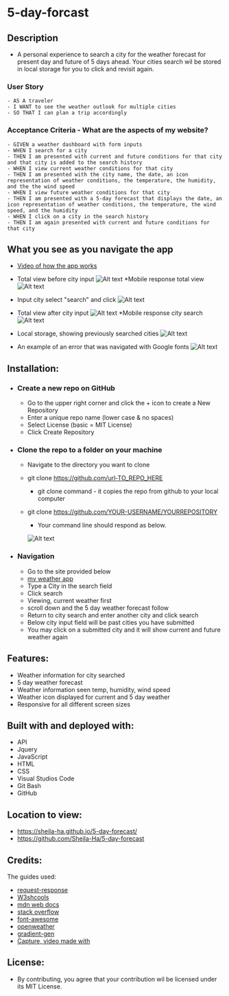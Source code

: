 # 5-day-forcast


## Description
  - A personal experience to search a city for the weather forecast for present day and future of 5 days ahead. Your cities search wil be stored in local storage for you to click and revisit again.

    
  ### User Story
    - AS A traveler
    - I WANT to see the weather outlook for multiple cities
    - SO THAT I can plan a trip accordingly

  ### Acceptance Criteria - What are the aspects of my website?
    - GIVEN a weather dashboard with form inputs
    - WHEN I search for a city
    - THEN I am presented with current and future conditions for that city and that city is added to the search history
    - WHEN I view current weather conditions for that city
    - THEN I am presented with the city name, the date, an icon representation of weather conditions, the temperature, the humidity, and the the wind speed
    - WHEN I view future weather conditions for that city
    - THEN I am presented with a 5-day forecast that displays the date, an icon representation of weather conditions, the temperature, the wind speed, and the humidity
    - WHEN I click on a city in the search history
    - THEN I am again presented with current and future conditions for that city

  ## What you see as you navigate the app

  * [Video of how the app works](https://app.screencast.com/i3ppkrNQ7Xtvw)


  * Total view before city input
   ![Alt text](image-1.png)
      *Mobile response total view
      ![Alt text](image-8.png)
  * Input city select "search" and click
    ![Alt text](image-1.png)
  * Total view after city input
    ![Alt text](image-2.png)
      *Mobile response city search
       ![Alt text](image-7.png)
  * Local storage, showing previously searched cities
    ![Alt text](image-3.png)

  - An example of an error that was navigated with Google fonts 
    ![Alt text](assets/images/googlefont_error.png)


## Installation:
  - ### Create a new repo on GitHub
      - Go to the upper right corner and click the + icon to create a New Repository
      - Enter a unique repo name (lower case & no spaces)
      - Select License (basic = MIT License)
      - Click Create Repository 

  - ### Clone the repo to a folder on your machine
      - Navigate to the directory you want to clone
      - git clone https://github.com/url-TO_REPO_HERE
          - git clone command - it copies the repo from github  to your local computer
      - git clone https://github.com/YOUR-USERNAME/YOURREPOSITORY
          - Your command line should respond as below.

          ![Alt text](image-10.png)
        


  - ### Navigation
      - Go to the site provided below
      - [my weather app](file:///C:/Users/slhan/repos/5-day-forecast/index.html)
      - Type a City in the search field
      - Click search
      - Viewing, current weather first
      - scroll down and the 5 day weather forecast follow
      - Return to city search and enter another city and click search
      - Below city input field will be past cities you have submitted
      - You may click on a submitted city and it will show current and future weather again

## Features:
  - Weather information for city searched
  - 5 day weather forecast
  - Weather information seen temp, humidity, wind speed
  - Weather icon displayed for current and 5 day weather
  - Responsive for all different screen sizes
  

## Built with and deployed with:
  - API
  - Jquery
  - JavaScript
  - HTML
  - CSS
  - Visual Studios Code
  - Git Bash
  - GitHub
  
## Location to view:
  - https://sheila-ha.github.io/5-day-forecast/
  - https://github.com/Sheila-Ha/5-day-forecast

## Credits:
The guides used:
 - [request-response](https://coding-boot-camp.github.io/full-stack/apis/how-to-use-api-keys)
 - [W3shcools](https://www.w3schools.com/tags/default.asp)
 - [mdn web docs](https://developer.mozilla.org/en-US/docs/Web)
 - [stack overflow](https://stackoverflow.com/?newreg=67d94556b887449fa2885dadf54a5439)
 - [font-awesome](https://fontawesome.com/search?q=cloud&o=r)
 - [openweather](https://openweathermap.org/current)
 - [gradient-gen](https://omatsuri.app/gradient-generator)
 - [Capture, video made with](https://www.techsmith.com/jing-tool.html)

## License:
  - By contributing, you agree that your contribution wil be licensed under its MIT License.
  